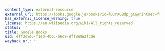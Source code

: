 ```yaml
---
content_type: external-resource
external_url: https://books.google.je/books?id=lDJrXGBdp_gC&printsec=frontcover&source=gbs_atb#v=onepage&q&f=false
has_external_license_warning: true
license: https://en.wikipedia.org/wiki/All_rights_reserved
status: ''
title: Google Books
uid: eff3d5d6-f1ed-4bb3-b6d9-dff8e9e2fcde
wayback_url: ''
---
```

